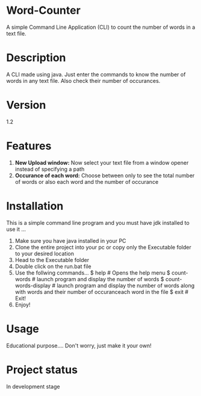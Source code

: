 # Word-Counter
A simple Command Line Application (CLI) to count the number of words in a text file.

# Description
A CLI made using java. Just enter the commands to know the number of words in any text file. Also check their number of occurances.

# Version
1.2

# Features
1. **New Upload window:** Now select your text file from a window opener instead of specifying a path
2. **Occurance of each word:** Choose between only to see the total number of words or also each word and the number of occurance

# Installation
This is a simple command line program and you must have jdk installed to use it
...
1. Make sure you have java installed in your PC
2. Clone the entire project into your pc or copy only the Executable folder to your desired location
3. Head to the Executable folder
6. Double click on the run.bat file
7. Use the follwing commands...
      $ help  # Opens the help menu
      $ count-words  # launch program and display the number of words
      $ count-words-display  # launch program and display the number of words along with words and their number of occuranceach word in the file
      $ exit  # Exit!
8. Enjoy!

# Usage
Educational purpose....
Don't worry, just make it your own!

# Project status
In development stage
